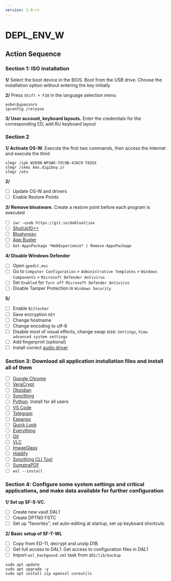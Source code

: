 ```yaml
---
version: 1.0-rc
---
```

# DEPL_ENV_W

## Action Sequence

### Section 1: ISO installation

**1/** Select the boot device in the BIOS. Boot from the USB drive. Choose the installation option without entering the key initially

**2/** Press `Shift + F10` in the language selection menu

```
oobe\bypassnro
ipconfig /release
```

**3/ User account, keyboard layouts.** Enter the credentials for the corresponding ED, add RU keyboard layout

### Section 2

**1/ Activate OS-W.** Execute the first two commands, then access the Internet and execute the third

```
slmgr /ipk W269N-WFGWX-YVC9B-4J6C9-T83GX
slmgr /skms kms.digiboy.ir
slmgr /ato
```

**2/** 

- [ ] Update OS-W and drivers
- [ ] Enable Restore Points

**3/ Remove bloatware.** Create a restore point before each program is executed

- [ ] `iwr -useb https://git.io/debloat|iex`
- [ ] [ShutUp10++](https://www.oo-software.com/en/shutup10)
- [ ] [Bloatynosy](https://github.com/builtbybel/Winpilot/releases/tag/1.5.0) 
- [ ] [App Buster](https://www.oo-software.com/en/ooappbuster) 
- [ ] `Get-AppxPackage *WebExperience* | Remove-AppxPackage `

**4/ Disable Windows Defender**

- [ ] Open `gpedit.msc`
- [ ] Go to `Computer Configuration` > `Administrative Templates` > `Windows Components` > `Microsoft Defender Antivirus`
- [ ] Set `Enabled` for `Turn off Microsoft Defender Antivirus`
- [ ] Disable Tamper Protection in `Windows Security`

**5/** 

- [ ] Enable `Bitlocker`
- [ ] Save encryption `KEY`
- [ ] Change hostname
- [ ] Change encoding to utf-8
- [ ] Disable most of visual effects, change swap size: `Settings`, `View advanced system settings`
- [ ] Add fingerprint (optional)
- [ ] Install correct [audio driver](https://www.catalog.update.microsoft.com/Search.aspx?q=everest%20i2s%20codec%20audio%20device)

### Section 3: Download all application installation files and install all of them

- [ ] [Google Chrome](https://www.google.com/chrome/)
- [ ] [VeraCrypt](https://veracrypt.eu/en/Downloads.html)
- [ ] [Obsidian](https://obsidian.md/download)
- [ ] [Syncthing](https://github.com/syncthing/syncthing/releases/latest)
- [ ] [Python](https://www.python.org/downloads/windows/). Install for all users
- [ ] [VS Code](https://code.visualstudio.com/Download)
- [ ] [Telegram](https://desktop.telegram.org/)
- [ ] [Espanso](https://github.com/federico-terzi/espanso/releases/)
- [ ] [Quick Look](https://github.com/QL-Win/QuickLook/releases/latest)
- [ ] [Everything](https://www.voidtools.com/downloads/)
- [ ] [Git](https://git-scm.com/downloads/win)
- [ ] [VLC](https://www.videolan.org/vlc/download-windows.html)
- [ ] [ImageGlass](https://imageglass.org/release/download/imageglass-9-1-8-723-154)
- [ ] [Hiddify](https://github.com/hiddify/hiddify-next/releases/latest)
- [ ] [Syncthing CLI Tool](https://github.com/tenox7/stc/releases/latest)
- [ ] [SumatraPDF](https://www.sumatrapdfreader.org/download-free-pdf-viewer)
- [ ] `wsl --install`

### Section 4: Configure some system settings and critical applications, and make data available for further configuration

**1/ Set up SF-S-VC.**

- [ ] Create new vault DAL1
- [ ] Create DPTN0 FSTC
- [ ] Set up "favorites", set auto-editing at startup, set up keyboard shortcuts

**2/ Basic setup of SF-T-WL**

- [ ] Copy from ED-11, decrypt and unzip D1B
- [ ] Get full access to DAL1. Get access to configuration files in DAL1
- [ ] Import `wsl_backgound.xml` task from `$D1/lib/backup`

```
sudo apt update
sudo apt upgrade -y
sudo apt install zip openssl coreutils
```
